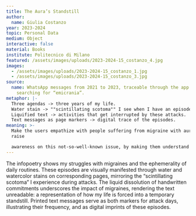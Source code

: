```yaml
---
title: The Aura’s Standstill
author:
  name: Giulia Costanzo
year: 2023-2024
topic: Personal Data
medium: Object
interactive: false
material: Books
institute: Politecnico di Milano
featured: /assets/images/uploads/2023-2024-15_costanzo_4.jpg
images:
  - /assets/images/uploads/2023-2024-15_costanzo_1.jpg
  - /assets/images/uploads/2023-2024-15_costanzo_3.jpg
source:
  name: WhatsApp messages from 2021 to 2023, traceable through the app by
    searching for “emicrania”.
metaphor: |-
  Three agendas -> three years of my life.
  Water stain -> ""scintillating scotoma"" I see when I have an episode.
  Liquified text -> activities that get interrupted by these attacks.
  Text messages as page markers -> digital trace of the episodes.
meaning: >-
  Make the users empathize with people suffering from migraine with aura and
  raise

  awareness on this not-so-well-known issue, by making them understand what it feels like to experience an aura (that being the least understood part of the disorder).
---
```

The infopoetry shows my struggles with migraines and the ephemerality of daily routines. These episodes are visually manifested through water and watercolor stains on corresponding pages, mirroring the “scintillating scotoma” I experience during attacks. The liquid dissolution of handwritten commitments underscores the impact of migraines, rendering the text unreadable: a representation of how my life is forced into a temporary standstill. Printed text messages serve as both markers for attack
days, illustrating their frequency, and as digital imprints of these episodes.